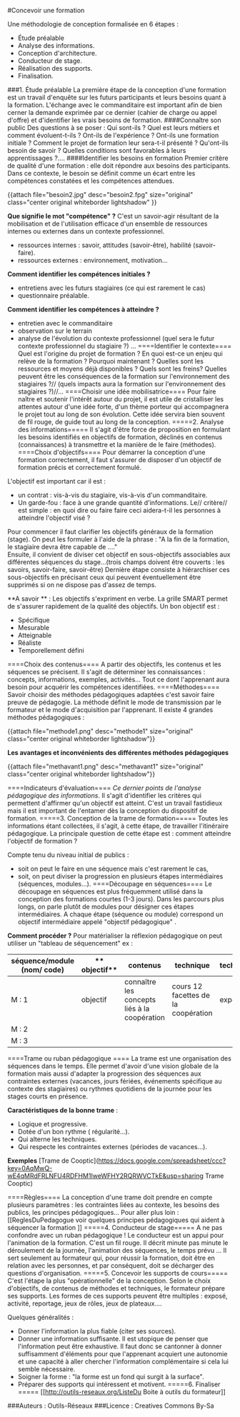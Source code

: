 #Concevoir une formation 

Une méthodologie de conception formalisée en 6 étapes :
- Étude préalable
- Analyse des informations.
- Conception d'architecture.
- Conducteur de stage.
- Réalisation des supports. 
- Finalisation. 

###1. Étude préalable
La première étape de la conception d'une formation est un travail d'enquête sur les futurs participants et leurs besoins quant à la formation.
L'échange avec le commanditaire est important afin de bien cerner la demande exprimée par ce dernier (cahier de charge ou appel d'offre) et d'identifier les vrais besoins de formation.
####Connaître son public
Des questions à se poser : 
Qui sont-ils ? Quel est leurs métiers et comment évoluent-t-ils ? Ont-ils de l'expérience ? Ont-ils une formation initiale ? Comment le projet de formation leur sera-t-il présenté ? Qu'ont-ils besoin de savoir ?  Quelles conditions sont favorables à leurs apprentissages ?....
####Identifier les besoins en formation
Premier critère de qualité d'une formation : elle doit répondre aux besoins des participants. 
Dans ce contexte, le besoin se définit comme un écart entre les compétences constatées et les compétences attendues. 

{{attach file="besoin2.jpg" desc="besoin2.fpg" size="original" class="center original whiteborder lightshadow" }}


**Que signifie le mot  "compétence" ?**
C'est un savoir-agir résultant de la mobilisation et de l'utilisation efficace d'un ensemble de ressources internes ou externes dans un contexte professionnel.
   - ressources internes : savoir, attitudes (savoir-être), habilité (savoir-faire).
   - ressources externes : environnement, motivation...

**Comment identifier les compétences initiales ?**
   - entretiens avec les futurs stagiaires (ce qui est rarement le cas)
   - questionnaire préalable.

**Comment identifier les compétences à atteindre ?**
  - entretien avec le commanditaire 
  - observation sur le terrain
  - analyse de l'évolution du contexte professionnel (quel sera le futur contexte professionnel du stagiaire ?) ...
====Identifier le contexte====
Quel est l'origine du projet de formation ? En quoi est-ce un enjeu qui relève de la formation ? Pourquoi maintenant ? Quelles sont les ressources et moyens déjà disponibles ? Quels sont les freins? Quelles peuvent être les conséquences de la formation sur l'environnement des stagiaires ?// (quels impacts aura la formation sur l'environnement des stagiaires ?)//...
====Choisir une idée mobilisatrice====
Pour faire naître et soutenir l'intérêt autour du projet, il est utile de cristalliser les attentes autour d'une idée forte, d'un thème porteur qui accompagnera le projet tout au long de son évolution. Cette idée servira bien souvent de fil rouge, de guide tout au long de la conception.
=====2. Analyse des informations=====
Il s'agit d'être force de proposition en formulant les besoins identifiés en objectifs de formation, déclinés en contenus (connaissances) à transmettre et la manière de le faire (méthodes).
====Choix d'objectifs====
Pour démarrer la conception d'une formation correctement, il faut s'assurer de disposer d'un objectif de formation précis et correctement formulé.

L'objectif est important car il est : 
  - un contrat : vis-à-vis du stagiaire, vis-à-vis d'un commanditaire.
  - Un garde-fou : face à une grande quantité d'informations. Le// critère// est simple : en quoi dire ou faire faire ceci aidera-t-il les personnes à atteindre l'objectif visé ?

Pour commencer il faut clarifier les objectifs généraux de la formation (stage). On peut les formuler à l'aide de la phrase : "A la fin de la formation, le stagiaire devra être capable de ...."  
Ensuite, il convient de diviser cet objectif en sous-objectifs associables aux différentes séquences du stage...(trois champs doivent être couverts : les savoirs, savoir-faire, savoir-être)
Dernière étape consiste à hiérarchiser ces sous-objectifs en précisant ceux qui peuvent éventuellement être supprimés si on ne dispose pas d'assez de temps.

**A savoir ** : 
Les objectifs s'expriment en verbe. 
La grille SMART permet de s'assurer rapidement de la qualité des objectifs. Un bon objectif est : 
   - Spécifique
   - Mesurable
   - Atteignable
   - Réaliste
   - Temporellement défini
   
====Choix des contenus====
A partir des objectifs, les contenus et les séquences se précisent. Il s'agit de déterminer les connaissances : concepts, informations, exemples, activités...
Tout ce dont l'apprenant aura besoin pour acquérir les compétences identifiées.
====Méthodes====
Savoir choisir des méthodes pédagogiques adaptées c'est savoir faire preuve de pédagogie.
La méthode définit le mode de transmission par le formateur et le mode d'acquisition par l'apprenant. Il existe 4 grandes méthodes pédagogiques :

{{attach file="methode1.png" desc="methode1" size="original" class="center original whiteborder lightshadow"}}

**Les avantages et inconvénients des différentes méthodes pédagogiques**

{{attach file="methavant1.png" desc="methavant1" size="original" class="center original whiteborder lightshadow"}}

====Indicateurs d'évaluation====
*Ce dernier points de l'analyse pédagogique des informations*. Il s'agit d'identifier les critères qui permettent d'affirmer qu'un objectif est atteint.
C'est un travail fastidieux mais il est important de l'entamer dès la conception du dispositif de formation.
=====3. Conception de la trame de formation=====
Toutes les informations étant collectées, il s'agit, à cette étape, de travailler l'itinéraire pédagogique. La principale question de cette étape est : comment atteindre l'objectif de formation ?

Compte tenu du niveau initial de publics : 
  - soit on peut le faire en une séquence mais c'est rarement le cas, 
  - soit, on peut diviser la progression en plusieurs étapes intermédiaires (séquences, modules...). 
====Découpage en séquences====
Le découpage en séquences est plus fréquemment utilisé dans la conception des formations courtes (1-3 jours). Dans les parcours plus longs, on parle plutôt de modules pour désigner ces étapes intermédiaires.
A chaque étape  (séquence ou module) correspond un objectif intermédiaire appelé "objectif pédagogique" .

**Comment procéder ?**
Pour matérialiser la réflexion pédagogique on  peut utiliser un "tableau de séquencement"
ex : 


|**séquence/module (nom/ code)**|** objectif**|**contenus**| **technique**|**technique**|**durée**|
|-------------------------------|-------------|------------|--------------|-------------|---------|
|M : 1| objectif|connaître les concepts liés à la coopération|cours 12 facettes de la coopération|exposée|3 h|
|M : 2|  |    |    |   |    |
|M : 3|  |    |    |   |    |

====Trame ou ruban pédagogique ====
La trame est une organisation des séquences dans le temps. Elle permet d'avoir d'une vision globale de la formation mais aussi d'adapter la progression des séquences aux contraintes externes (vacances, jours fériées, événements spécifique au contexte des stagiaires) ou rythmes quotidiens de la journée pour les stages courts en présence. 

**Caractéristiques de la bonne trame** : 
   - Logique et progressive. 
   - Dotée d'un bon rythme ( régularité...).
   - Qui alterne les techniques.
   - Qui respecte les contraintes externes (périodes de vacances...).

**Exemples**
  [Trame de Cooptic](https://docs.google.com/spreadsheet/ccc?key=0AqMwQ-wE4qMRdFRLNFU4RDFHM1IweWFHY2RQRWVCTkE&usp=sharing Trame Cooptic)
   
====Règles====
La conception d'une trame doit prendre en compte plusieurs paramètres : les contraintes liées au contexte, les besoins des publics, les principes pédagogiques...
Pour aller plus loin : [[ReglesDuPedagogue voir quelques principes pédagogiques qui aident à séquencer la formation ]]
=====4. Conducteur de stage=====
A ne pas confondre avec un ruban pédagogique !
Le conducteur est un appui pour l'animation de la formation. C'est un fil rouge.  Il décrit minute pas minute le déroulement de la journée, l'animation des séquences, le temps prévu ...
Il sert seulement au formateur qui, pour réussir la formation, doit être en relation avec les personnes, et par conséquent, doit se décharger des questions d'organisation. 
=====5. Concevoir les supports de cours=====
C'est l'étape la plus "opérationnelle" de la conception. Selon le choix d'objectifs, de contenus de méthodes et techniques, le formateur prépare ses supports.
Les formes de ces supports peuvent être multiples : exposé, activité, reportage, jeux de rôles, jeux de plateaux.... 

Quelques généralités :
   - Donner l'information la plus fiable (citer ses sources).
   - Donner une information suffisante. Il est utopique de penser que l'information peut être exhaustive. Il faut donc se cantonner à donner suffisamment d'éléments pour que l'apprenant acquiert une autonomie et une capacité à aller chercher l'information complémentaire si cela lui semble nécessaire.
   - Soigner la forme : "la forme est un fond qui surgit à la surface".
   - Préparer des supports qui intéressent et motivent.
=====6. Finaliser =====
[[http://outils-reseaux.org/ListeDu Boite à outils du formateur]]



###Auteurs :
Outils-Réseaux
###Licence :
Creatives Commons By-Sa
